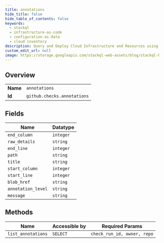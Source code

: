 ```yaml
---
title: annotations
hide_title: false
hide_table_of_contents: false
keywords:
  - stackql
  - infrastructure-as-code
  - configuration-as-data
  - cloud inventory
description: Query and Deploy Cloud Infrastructure and Resources using SQL
custom_edit_url: null
image: https://storage.googleapis.com/stackql-web-assets/blog/stackql-blog-post-featured-image.png
---
```

  
    

## Overview
<table><tbody>
<tr><td><b>Name</b></td><td><code>annotations</code></td></tr>
<tr><td><b>Id</b></td><td><code>github.checks.annotations</code></td></tr>
</tbody></table>

## Fields
| Name | Datatype |
| ---- | -------- |
| `end_column` | `integer` |
| `raw_details` | `string` |
| `end_line` | `integer` |
| `path` | `string` |
| `title` | `string` |
| `start_column` | `integer` |
| `start_line` | `integer` |
| `blob_href` | `string` |
| `annotation_level` | `string` |
| `message` | `string` |
## Methods
| Name | Accessible by | Required Params |
| ---- | ------------- | --------------- |
| `list_annotations` | `SELECT` | `check_run_id, owner, repo` |
